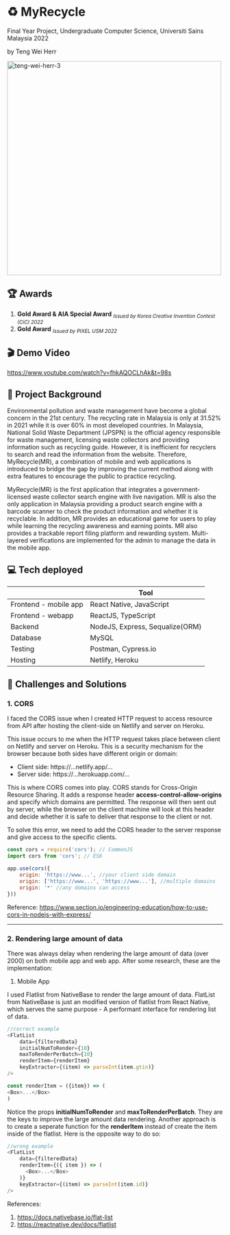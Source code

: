 # :recycle: MyRecycle
Final Year Project, Undergraduate Computer Science, Universiti Sains Malaysia 2022

by Teng Wei Herr

<img src="https://user-images.githubusercontent.com/58802811/182071231-7edf77b4-49f4-46ff-8e9b-0c9d3960dddc.jpg" alt="teng-wei-herr-3" width="500">

## :trophy: Awards
1. **Gold Award & AIA Special Award** <sub>*Issued by Korea Creative Invention Contest (CiC) 2022*</sub>
2. **Gold Award** <sub>*Issued by PIXEL USM 2022*</sub>

## :clapper: Demo Video
https://www.youtube.com/watch?v=fhkAQOCLhAk&t=98s

## :rocket: Project Background
Environmental pollution and waste management have become a global concern in the 21st century. The recycling rate in Malaysia is only at 31.52% in 2021 while it is over 60% in most developed countries. In Malaysia, National Solid Waste Department (JPSPN) is the official agency responsible for waste management, licensing waste collectors and providing information such as recycling guide. However, it is inefficient for recyclers to search and read the information from the website. Therefore, MyRecycle(MR), a combination of mobile and web applications is introduced to bridge the gap by improving the current method along with extra features to encourage the public to practice recycling.

MyRecycle(MR) is the first application that integrates a government-licensed waste collector search engine with live navigation. MR is also the only application in Malaysia providing a product search engine with a barcode scanner to check the product information and whether it is recyclable. In addition, MR provides an educational game for users to play while learning the recycling awareness and earning points. MR also provides a trackable report filing platform and rewarding system. Multi-layered verifications are implemented for the admin to manage the data in the mobile app.

## :computer: Tech deployed

|   | Tool |
| ------------- | ------------- |
| Frontend - mobile app  | React Native, JavaScript |
| Frontend - webapp | ReactJS, TypeScript |
| Backend | NodeJS, Express, Sequalize(ORM) |
| Database | MySQL |
| Testing | Postman, Cypress.io |
| Hosting | Netlify, Heroku |

## :beers: Challenges and Solutions

### 1. CORS

I faced the CORS issue when I created HTTP request to access resource from API after hosting the client-side on Netlify and server on Heroku. 

This issue occurs to me when the HTTP request takes place between client on Netlify and server on Heroku. This is a security mechanism for the browser because both sides have different origin or domain:

- Client side: https://...netlify.app/...
- Server side: https://...herokuapp.com/...

This is where CORS comes into play. CORS stands for Cross-Origin Resource Sharing. It adds a response header **access-control-allow-origins** and specify which domains are permitted. The response will then sent out by server, while the browser on the client machine will look at this header and decide whether it is safe to deliver that response to the client or not.

To solve this error, we need to add the CORS header to the server response and give access to the specific clients.
```javascript
const cors = require('cors'); // CommonJS
import cors from 'cors'; // ES6

app.use(cors({
    origin: 'https://www...', //your client side domain
    origin: ['https://www...', 'https://www...'], //multiple domains
    origin: '*' //any domains can access
}))
```

Reference: https://www.section.io/engineering-education/how-to-use-cors-in-nodejs-with-express/



--------------------------------------------------------------------------------------------------------------------------------

### 2. Rendering large amount of data

There was always delay when rendering the large amount of data (over 2000) on both mobile app and web app. After some research, these are the implementation:
1. Mobile App

I used Flatlist from NativeBase to render the large amount of data. FlatList from NativeBase is just an modified version of flatlist from React Native, which serves the same purpose - A performant interface for rendering list of data.

```javascript
//correct example
<FlatList
    data={filteredData}
    initialNumToRender={10}
    maxToRenderPerBatch={10}
    renderItem={renderItem}
    keyExtractor={(item) => parseInt(item.gtin)}
/>

const renderItem = ({item}) => (
<Box>...</Box>
)
```

Notice the props **initialNumToRender** and **maxToRenderPerBatch**. They are the keys to improve the large amount data rendering. Another approach is to  create a seperate function for the **renderItem** instead of create the item inside of the flatlist. Here is the opposite way to do so:

```javascript
//wrong example
<FlatList
    data={filteredData}
    renderItem={({ item }) => (
      <Box>...</Box>
    )}
    keyExtractor={(item) => parseInt(item.id)}
/>
```

References: 
1. https://docs.nativebase.io/flat-list
1. https://reactnative.dev/docs/flatlist
